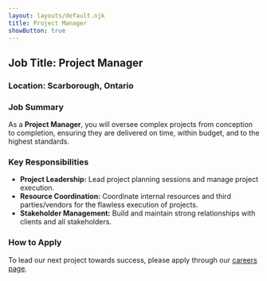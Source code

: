 ```yaml
---
layout: layouts/default.njk
title: Project Manager
showButton: true
---
```

## Job Title: **Project Manager**

### Location: **Scarborough, Ontario**

### Job Summary
As a **Project Manager**, you will oversee complex projects from conception to completion, ensuring they are delivered on time, within budget, and to the highest standards.

### Key Responsibilities
- **Project Leadership:** Lead project planning sessions and manage project execution.
- **Resource Coordination:** Coordinate internal resources and third parties/vendors for the flawless execution of projects.
- **Stakeholder Management:** Build and maintain strong relationships with clients and all stakeholders.

### How to Apply  
To lead our next project towards success, please apply through our [careers page](../Jobs/ProjectManager).
